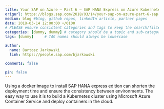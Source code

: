 ```yaml
---
title: Your SAP on Azure – Part 6 – SAP HANA Express on Azure Kubernetes Cluster (AKS)
origurl: https://blogs.sap.com/2018/03/14/your-sap-on-azure-part-6-sap-hana-express-on-azure-kubernetes-cluster-aks/
medium: blog #blog, github repos, linkedIn article, partner pages
date: 2018-03-14 12:00:00 +/0100
# PLEASE ensure consistent categories and tags to keep the search/filtering meaningful!
categories: [dummy, dummy] # category should be a topic and sub-category primary product
tags: [dummy]     # TAG names should always be lowercase

author:
  name: Bartosz Jarkowski
  link: https://people.sap.com/bjarkowski

comments: false

pin: false
---
```

Using a docker image to install SAP HANA express edition can shorten the deployment time and ensure the consistency between environments. The easy way to use it is to build a Kubernetes cluster using Microsoft Azure Container Service and deploy containers in the cloud.
